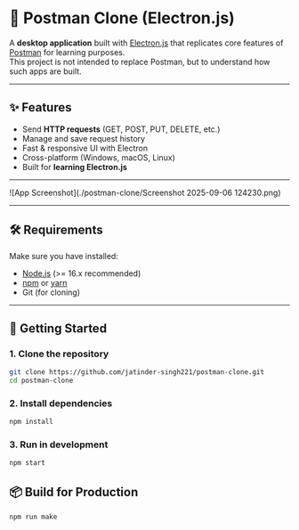 # 📨 Postman Clone (Electron.js)

A **desktop application** built with [Electron.js](https://www.electronjs.org/) that replicates core features of [Postman](https://www.postman.com/) for learning purposes.  
This project is not intended to replace Postman, but to understand how such apps are built.

---

## ✨ Features
-  Send **HTTP requests** (GET, POST, PUT, DELETE, etc.)
-  Manage and save request history
-  Fast & responsive UI with Electron
-  Cross-platform (Windows, macOS, Linux)
-  Built for **learning Electron.js**

---
![App Screenshot](./postman-clone/Screenshot 2025-09-06 124230.png)

---

## 🛠️ Requirements
Make sure you have installed:
- [Node.js](https://nodejs.org/) (>= 16.x recommended)
- [npm](https://www.npmjs.com/) or [yarn](https://yarnpkg.com/)
- Git (for cloning)

---

## 🚀 Getting Started

### 1. Clone the repository
```bash
git clone https://github.com/jatinder-singh221/postman-clone.git
cd postman-clone
```

### 2. Install dependencies
```bash
npm install
```

### 3. Run in development
```bash
npm start
```

## 📦 Build for Production
```bash
npm run make
```

